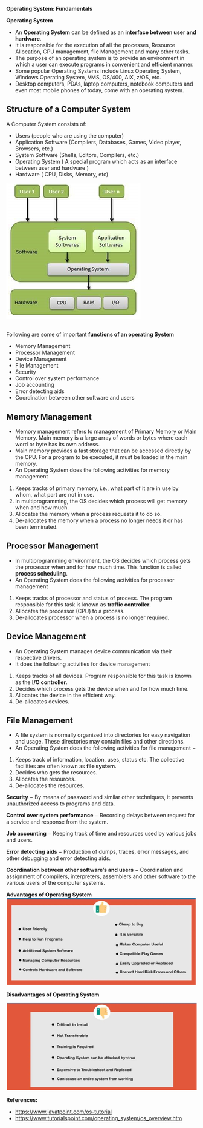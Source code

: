 **Operating System: Fundamentals**

**Operating System**

-   An **Operating System** can be defined as an **interface between user and hardware**.
-   It is responsible for the execution of all the processes, Resource Allocation, CPU management, file Management and many other tasks.
-   The purpose of an operating system is to provide an environment in which a user can execute programs in convenient and efficient manner.
-   Some popular Operating Systems include Linux Operating System, Windows Operating System, VMS, OS/400, AIX, z/OS, etc.
-   Desktop computers, PDAs, laptop computers, notebook computers and even most mobile phones of today, come with an operating system.

## Structure of a Computer System

A Computer System consists of:

-   Users (people who are using the computer)
-   Application Software (Compilers, Databases, Games, Video player, Browsers, etc.)
-   System Software (Shells, Editors, Compilers, etc.)
-   Operating System ( A special program which acts as an interface between user and hardware )
-   Hardware ( CPU, Disks, Memory, etc)

![](media/c6ec8be9167f772446e2769d5da4c8c4.png)

## 

Following are some of important **functions of an operating System**

-   Memory Management
-   Processor Management
-   Device Management
-   File Management
-   Security
-   Control over system performance
-   Job accounting
-   Error detecting aids
-   Coordination between other software and users

## Memory Management

-   Memory management refers to management of Primary Memory or Main Memory. Main memory is a large array of words or bytes where each word or byte has its own address.
-   Main memory provides a fast storage that can be accessed directly by the CPU. For a program to be executed, it must be loaded in the main memory.
-   An Operating System does the following activities for memory management
1.  Keeps tracks of primary memory, i.e., what part of it are in use by whom, what part are not in use.
2.  In multiprogramming, the OS decides which process will get memory when and how much.
3.  Allocates the memory when a process requests it to do so.
4.  De-allocates the memory when a process no longer needs it or has been terminated.

## Processor Management

-   In multiprogramming environment, the OS decides which process gets the processor when and for how much time. This function is called **process scheduling**.
-   An Operating System does the following activities for processor management
1.  Keeps tracks of processor and status of process. The program responsible for this task is known as **traffic controller**.
2.  Allocates the processor (CPU) to a process.
3.  De-allocates processor when a process is no longer required.

## Device Management

-   An Operating System manages device communication via their respective drivers.
-   It does the following activities for device management
1.  Keeps tracks of all devices. Program responsible for this task is known as the **I/O controller**.
2.  Decides which process gets the device when and for how much time.
3.  Allocates the device in the efficient way.
4.  De-allocates devices.

## File Management

-   A file system is normally organized into directories for easy navigation and usage. These directories may contain files and other directions.
-   An Operating System does the following activities for file management −
1.  Keeps track of information, location, uses, status etc. The collective facilities are often known as **file system**.
2.  Decides who gets the resources.
3.  Allocates the resources.
4.  De-allocates the resources.

**Security** − By means of password and similar other techniques, it prevents unauthorized access to programs and data.

**Control over system performance** − Recording delays between request for a service and response from the system.

**Job accounting** − Keeping track of time and resources used by various jobs and users.

**Error detecting aids** − Production of dumps, traces, error messages, and other debugging and error detecting aids.

**Coordination between other software’s and users** − Coordination and assignment of compilers, interpreters, assemblers and other software to the various users of the computer systems.

**Advantages of Operating System** ![](media/01a56391f275271db1d9471166528d32.png)

**Disadvantages of Operating System**

![](media/a5a802bffa7dd9f53389b98550197b28.png)

**References:**

-   <https://www.javatpoint.com/os-tutorial>
-   https://www.tutorialspoint.com/operating_system/os_overview.htm
